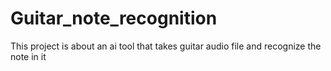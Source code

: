 # Guitar_note_recognition
This project is about an ai tool that takes guitar audio file and recognize the note in it